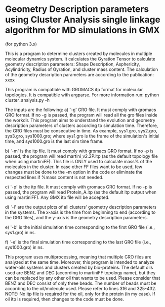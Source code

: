 # Geometry Description parameters using Cluster Analysis single linkage algorithm for MD simulations in GMX
(for python 3.x)

This is a program to determine clusters created by molecules in multiple molecular dynamics system. It calculates the Gyration Tensor to calculate geometry description parameters: Shape Description, Asphericity, Acylindricity, Radius of Gyration, and cluster mass content.
The calculation of the geometry description parameters are according to the publication: xxxx

This program is compatible with GROMACS itp format for molecular topologies.
It is compatible with argparse. For more information run: python cluster_analysis.py -h

The inputs are the following:
a) '-g' GRO file. It must comply with gromacs GRO format. If no -g is passed, the program will read all the gro files inside the workdir. This program aims to understand the evolution and geometry description parameters of clusters according to simulation time. Therefore, the GRO files must be consecutive in time. As example, sys1.gro, sys2.gro, sys3.gro, sys1000.gro; where sys1.gro is the frame of the simulation's initial time, and sys1000.gro is the last sim time frame.

b) '-m' is the itp file. It must comply with gromacs GRO format. If no -p is passed, the program will read martini_v2.2P.itp (as the default topology file when using martiniFF). This file is ONLY used to calculate mass% of the molecules in the cluster. In case other FF files want to be used, few changes must be done to the -m option in the code or eliminate the respected lines if %mass content is not needed.

c) '-p' is the itp file. It must comply with gromacs GRO format. If no -p is passed, the program will read Protein_A.itp (as the default itp output when using martiniFF). Any GMX itp file will be accepted.

d) '-i' are the output plots of all clusters' geometry description parameters in the systems. The x-axis is the time from beginning to end (according to the GRO files), and the y-axis is the geometry description parameters.

e) '-b' is the initial simulation time corresponding to the first GRO file (i.e., sys1.gro) in ns.

f) '-e' is the final simulation time corresponding to the last GRO file (i.e., sys1000.gro) in ns.


This program uses multiprocessing, meaning that multiple GRO files are analyzed at the same time.
Moreover, this program is intended to analyze water-oils systems and clusters created by bio-proteins. The default oils used are BENZ and DEC (according to martiniFF topology name), but they can be replaced by any other oil that wants to be used. Please consider that BENZ and DEC consist of only three beads. The number of beads must be according to the oil/molecule used. Please refer to lines 316 and 325-432.
NOTE: No itp file is required for the oil, only for the protein (in my case). If oil itp is required, then changes to the code must be done.




